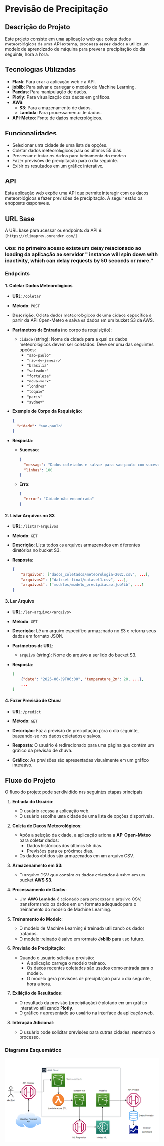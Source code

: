 # Previsão de Precipitação

## Descrição do Projeto

Este projeto consiste em uma aplicação web que coleta dados meteorológicos de uma API externa, processa esses dados e utiliza um modelo de aprendizado de máquina para prever a precipitação do dia seguinte, hora a hora.

## Tecnologias Utilizadas

- **Flask**: Para criar a aplicação web e a API.
- **joblib**: Para salvar e carregar o modelo de Machine Learning.
- **Pandas**: Para manipulação de dados.
- **Plotly**: Para visualização dos dados em gráficos.
- **AWS**:
  - **S3**: Para armazenamento de dados.
  - **Lambda**: Para processamento de dados.
- **API-Meteo**: Fonte de dados meteorológicos.

## Funcionalidades

- Selecionar uma cidade de uma lista de opções.
- Coletar dados meteorológicos para os últimos 55 dias.
- Processar e tratar os dados para treinamento do modelo.
- Fazer previsões de precipitação para o dia seguinte.
- Exibir os resultados em um gráfico interativo.

## API

Esta aplicação web expõe uma API que permite interagir com os dados meteorológicos e fazer previsões de precipitação. A seguir estão os endpoints disponíveis.

## URL Base
A URL base para acessar os endpoints da API é:  
`[https://climaprev.onrender.com/]`

### Obs: No primeiro acesso existe um delay relacionado ao loading da aplicação ao servidor " instance will spin down with inactivity, which can delay requests by 50 seconds or more."

### Endpoints

#### 1. Coletar Dados Meteorológicos

- **URL**: `/coletar`
- **Método**: `POST`
- **Descrição**: Coleta dados meteorológicos de uma cidade específica a partir da API Open-Meteo e salva os dados em um bucket S3 da AWS.

- **Parâmetros de Entrada** (no corpo da requisição):
  - `cidade` (string): Nome da cidade para a qual os dados meteorológicos devem ser coletados. Deve ser uma das seguintes opções:
    - `"sao-paulo"`
    - `"rio-de-janeiro"`
    - `"brasilia"`
    - `"salvador"`
    - `"fortaleza"`
    - `"nova-york"`
    - `"londres"`
    - `"toquio"`
    - `"paris"`
    - `"sydney"`

- **Exemplo de Corpo da Requisição**:
    ```json
    {
      "cidade": "sao-paulo"
    }
    ```

- **Resposta**:
  - **Sucesso**: 
    ```json
    {
      "message": "Dados coletados e salvos para sao-paulo com sucesso!",
      "linhas": 100
    }
    ```
  - **Erro**:
    ```json
    {
      "error": "Cidade não encontrada"
    }
    ```

#### 2. Listar Arquivos no S3

- **URL**: `/listar-arquivos`
- **Método**: `GET`
- **Descrição**: Lista todos os arquivos armazenados em diferentes diretórios no bucket S3.

- **Resposta**:
    ```json
    {
        "arquivos": ["dados_coletados/meteorologia-2022.csv", ...],
        "arquivos2": ["dataset-final/dataset1.csv", ...],
        "arquivos3": ["modelos/modelo_precipitacao.joblib", ...]
    }
    ```

#### 3. Ler Arquivo

- **URL**: `/ler-arquivo/<arquivo>`
- **Método**: `GET`
- **Descrição**: Lê um arquivo específico armazenado no S3 e retorna seus dados em formato JSON.

- **Parâmetros de URL**:
  - `arquivo` (string): Nome do arquivo a ser lido do bucket S3.

- **Resposta**:
    ```json
    [
        {"date": "2025-06-09T06:00", "temperature_2m": 20, ...},
        ...
    ]
    ```

#### 4. Fazer Previsão de Chuva

- **URL**: `/predict`
- **Método**: `GET`
- **Descrição**: Faz a previsão de precipitação para o dia seguinte, baseando-se nos dados coletados e salvos.

- **Resposta**: O usuário é redirecionado para uma página que contém um gráfico da previsão de chuva.
  
- **Gráfico**: As previsões são apresentadas visualmente em um gráfico interativo.

## Fluxo do Projeto

O fluxo do projeto pode ser dividido nas seguintes etapas principais:

1. **Entrada do Usuário**:
   - O usuário acessa a aplicação web.
   - O usuário escolhe uma cidade de uma lista de opções disponíveis.

2. **Coleta de Dados Meteorológicos**:
   - Após a seleção da cidade, a aplicação aciona a **API Open-Meteo** para coletar dados:
     - Dados históricos dos últimos 55 dias.
     - Previsões para os próximos dias.
   - Os dados obtidos são armazenados em um arquivo CSV.

3. **Armazenamento em S3**:
   - O arquivo CSV que contém os dados coletados é salvo em um bucket **AWS S3**.

4. **Processamento de Dados**:
   - Um **AWS Lambda** é acionado para processar o arquivo CSV, transformando os dados em um formato adequado para o treinamento do modelo de Machine Learning.

5. **Treinamento do Modelo**:
   - O modelo de Machine Learning é treinado utilizando os dados tratados.
   - O modelo treinado é salvo em formato **Joblib** para uso futuro.

6. **Previsão de Precipitação**:
   - Quando o usuário solicita a previsão:
     - A aplicação carrega o modelo treinado.
     - Os dados recentes coletados são usados como entrada para o modelo.
     - O modelo gera previsões de precipitação para o dia seguinte, hora a hora.

7. **Exibição de Resultados**:
   - O resultado da previsão (precipitação) é plotado em um gráfico interativo utilizando **Plotly**.
   - O gráfico é apresentado ao usuário na interface da aplicação web.

8. **Interação Adicional**:
   - O usuário pode solicitar previsões para outras cidades, repetindo o processo.

### Diagrama Esquemático

![Diagrama esquemático do projeto](image.png)
